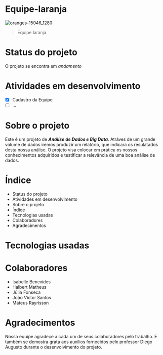 # Equipe-laranja
![oranges-15046_1280](https://github.com/isa-1234/Time-laranja/assets/148003540/eb178bf3-4ef0-40ad-81ea-5400b188372a)

> Equipe laranja
 
# Status do projeto
O projeto se encontra em _andamento_

# Atividades em desenvolvimento
- [X]  Cadastro da Equipe
- [ ]  ...

# Sobre o projeto
Este é um projeto de ***Análise de Dados e Big Data***. Atráves de um grande volume de dados iremos produzir um relatório, que indicara os resulatados desta nossa análise. O projeto visa colocar em prática os nossos conhecimentos adquiridos e testificar a relevância de uma boa análise de dados.

# Índice
- Status do projeto
- Atividades em desenvolvimento
- Sobre o projeto
- Índice
- Tecnologias usadas
- Colaboradores
- Agradecimentos
  
# Tecnologias usadas

# Colaboradores
- Isabelle Benevides
- Halbert Matheus
- Júlia Fonseca
- João Victor Santos
- Mateus Rayrisson

# Agradecimentos
Nossa equipe agradece a cada um de seus colaboradores pelo trabalho. E também se demostra grata aos auxilios fornecidos pelo professor Diego Augusto durante o desenvolvimento do projeto.
